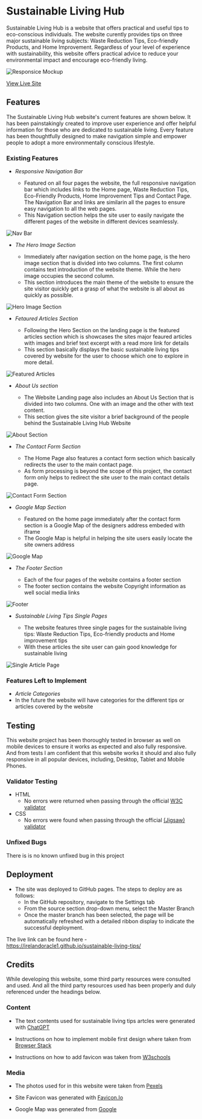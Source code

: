 # Sustainable Living Hub

Sustainable Living Hub is a website that offers practical and useful tips to eco-conscious individuals. The website curently provides tips on three major sustainable living subjects: Waste Reduction Tips, Eco-friendly Products, and Home Improvement. Regardless of your level of experience with sustainability, this website offers 
practical advice to reduce your environmental impact and encourage eco-friendly living. 

![Responsice Mockup](https://github.com/Irelandoracle1/sustainable-living-tips/blob/main/assets/images/responsive-website.PNG)

[View Live Site](https://irelandoracle1.github.io/sustainable-living-tips/)

## Features 

The Sustainable Living Hub website's current features are shown below. It has been painstakingly created to improve user experience and offer helpful information for those who are dedicated to sustainable living. Every feature has been thoughtfully designed to make navigation simple and empower people to adopt a more environmentally conscious lifestyle.

### Existing Features

- _Responsive Navigation Bar_

  - Featured on all four pages the website, the full responsive navigation bar which includes links to the Home page, Waste Reduction Tips, Eco-Friendly Products, Home Improvement Tips and Contact Page. The Navigation Bar and links are similarin all the pages to ensure easy navigation to all the web pages.
  - This Navigation section helps the site user to easily navigate the different pages of the website in different devices seamlessly.

![Nav Bar](https://github.com/Irelandoracle1/sustainable-living-tips/blob/main/assets/images/navbar.PNG)

- _The Hero Image Section_

  - Immediately after navigation section on the home page, is the hero image section that is divided into two columns. The first column contains text introduction of the website theme. While the hero image occupies the second column.
  - This section introduces the main theme of the website to ensure the site visitor quickly get a grasp of what the website is all about as quickly as possible.

![Hero Image Section](https://github.com/Irelandoracle1/sustainable-living-tips/blob/main/assets/images/hreo-section.PNG)

- _Fetaured Articles Section_

  - Following the Hero Section on the landing page is the featured articles section which is showcases the sites major feaured articles with images and brief text excerpt with a read more link for details
  - This section basically displays the basic sustainable living tips covered by website for the user to choose which one to explore in more detail.

![Featured Articles](https://github.com/Irelandoracle1/sustainable-living-tips/blob/main/assets/images/featured-section.PNG)

- _About Us section_

  - The Website Landing page also includes an About Us Section that is divided into two columns. One with an image and the other with text content.
  - This section gives the site visitor a brief background of the people behind the Sustainable Living Hub Website 

![About Section](https://github.com/Irelandoracle1/sustainable-living-tips/blob/main/assets/images/about-section.PNG)

- _The Contact Form Section_

  - The Home Page also features a contact form section which basically redirects the user to the main contact page. 
  - As form processing is beyond the scope of this project, the contact form only helps to redirect the site user to the 
  main contact details page.
  
![Contact Form Section](https://github.com/Irelandoracle1/sustainable-living-tips/blob/main/assets/images/contact-section.PNG)

- _Google Map Section_ 

  - Featured  on the home page immediately after the contact form section is a Google Map of the designers address embeded with iframe  
  - The Google Map is helpful in helping the site users easily locate the site owners address

![Google Map](https://github.com/Irelandoracle1/sustainable-living-tips/blob/main/assets/images/googlemap.PNG)

- _The Footer Section_ 

  - Each of the four pages of the website contains a footer section  
  - The footer section contains the website Copyright information as well social media links

![Footer](https://github.com/Irelandoracle1/sustainable-living-tips/blob/main/assets/images/footer.PNG)

- _Sustainable Living Tips Single Pages_ 

  - The website features three single pages for the sustainable living tips: Waste Reduction Tips, Eco-friendly products and Home improvement tips   
  - With these articles the site user can gain good knowledge for sustainable living

![Single Article Page](https://github.com/Irelandoracle1/sustainable-living-tips/blob/main/assets/images/waste-reduction-page.PNG)


### Features Left to Implement

- _Article Categories_ 
 - In the future the website will have categories for the different tips or articles covered by the website


## Testing 

This website project has been thoroughly tested in browser as well on mobile devices to ensure it works as expected  and also fully responsive. And from tests I am confident that this website works it should and also fully responsive in all popular devices, including, Desktop, Tablet and Mobile Phones.


### Validator Testing 

- HTML
  -  No errors were returned when passing through the official [W3C validator](https://validator.w3.org/nu/?doc=https%3A%2F%2Firelandoracle1.github.io%2Fsustainable-living-tips%2F)
- CSS
  - No errors were found when passing through the official [(Jigsaw) validator](https://jigsaw.w3.org/css-validator/validator?uri=https%3A%2F%2Firelandoracle1.github.io%2Fsustainable-living-tips%2F&profile=css3svg&usermedium=all&warning=1&vextwarning=&lang=en)

### Unfixed Bugs

There is  is no known unfixed bug in this project

## Deployment

- The site was deployed to GitHub pages. The steps to deploy are as follows: 
  - In the GitHub repository, navigate to the Settings tab 
  - From the source section drop-down menu, select the Master Branch
  - Once the master branch has been selected, the page will be automatically refreshed with a detailed ribbon display to indicate the successful deployment. 

The live link can be found here - https://irelandoracle1.github.io/sustainable-living-tips/ 



## Credits 

While developing this website, some third party resources were consulted and used. And all the third party resources used has been properly and duly referenced under the headings below.

### Content 

- The text contents used for sustainable living tips artcles were generated with [ChatGPT](https://chat.openai.com/)
- Instructions on how to implement mobile first design where taken from [Browser Stack]( https://www.browserstack.com/guide/how-to-implement-mobile-first-design)   

- Instructions on how to add favicon was taken from [W3schools](https://www.w3schools.com/html/html_favicon.asp)

### Media

- The photos used for in this website were taken from [Pexels ](https://pexels.com/)

- Site Favicon was generated with [Favicon.Io ](https://favicon.io/favicon-generator/)

- Google Map was generated from [Google ](hhttps://www.google.com/maps/@53,-8,7z?entry=ttu)

